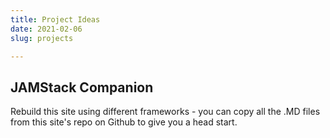 ```yaml
---
title: Project Ideas
date: 2021-02-06
slug: projects

---
```

## JAMStack Companion

Rebuild this site using different frameworks - you can copy all the .MD files from this site's repo on Github to give you a head start.